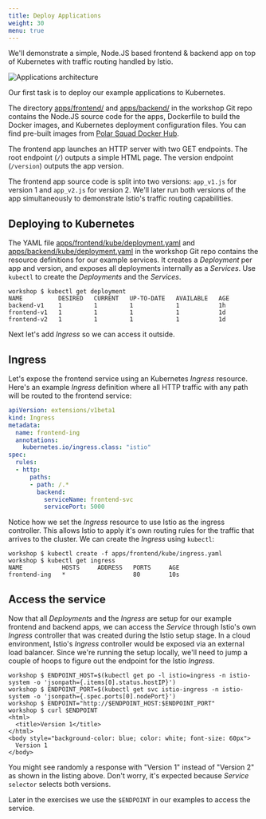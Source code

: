 ```yaml
---
title: Deploy Applications
weight: 30
menu: true
---
```


We'll demonstrate a simple, Node.JS based frontend & backend app on top of Kubernetes with traffic routing handled by Istio.

![Applications architecture](/istio-workshop/img/applications-architecture.png)

Our first task is to deploy our example applications to Kubernetes.

The directory [apps/frontend/](https://github.com/polarsquad/istio-workshop/tree/master/apps/frontend) and [apps/backend/](https://github.com/polarsquad/istio-workshop/tree/master/apps/backend) in the workshop Git repo contains the Node.JS source code for the apps, Dockerfile to build the Docker images, and Kubernetes deployment configuration files. You can find pre-built images from [Polar Squad Docker Hub](https://hub.docker.com/r/polarsquad/example-frontend/).

The frontend app launches an HTTP server with two GET endpoints. The root endpoint (`/`) outputs a simple HTML page. The version endpoint (`/version`) outputs the app version.

The frontend app source code is split into two versions: `app_v1.js` for version 1 and `app_v2.js` for version 2. We'll later run both versions of the app simultaneously to demonstrate Istio's traffic routing capabilities.

## Deploying to Kubernetes

The YAML file [apps/frontend/kube/deployment.yaml](https://github.com/polarsquad/istio-workshop/tree/master/apps/frontend/kube/deployment.yaml) and [apps/backend/kube/deployment.yaml](https://github.com/polarsquad/istio-workshop/tree/master/apps/backend/kube/deployment.yaml) in the workshop Git repo contains the resource definitions for our example services. It creates a _Deployment_ per app and version, and exposes all deployments internally as a _Services_. Use `kubectl` to create the _Deployments_ and the _Services_.

```shell
workshop $ kubectl get deployment
NAME          DESIRED   CURRENT   UP-TO-DATE   AVAILABLE   AGE
backend-v1    1         1         1            1           1h
frontend-v1   1         1         1            1           1d
frontend-v2   1         1         1            1           1d
```

Next let's add _Ingress_ so we can access it outside.

## Ingress

Let's expose the frontend service using an Kubernetes _Ingress_ resource. Here's an example _Ingress_ definition where all HTTP traffic with any path will be routed to the frontend service:

```yaml
apiVersion: extensions/v1beta1
kind: Ingress
metadata:
  name: frontend-ing
  annotations:
    kubernetes.io/ingress.class: "istio"
spec:
  rules:
  - http:
      paths:
      - path: /.*
        backend:
          serviceName: frontend-svc
          servicePort: 5000
```

Notice how we set the _Ingress_ resource to use Istio as the ingress controller. This allows Istio to apply it's own routing rules for the traffic that arrives to the cluster. We can create the _Ingress_ using `kubectl`:

```shell
workshop $ kubectl create -f apps/frontend/kube/ingress.yaml
workshop $ kubectl get ingress
NAME           HOSTS     ADDRESS   PORTS     AGE
frontend-ing   *                   80        10s
```

## Access the service
Now that all _Deployments_ and the _Ingress_ are setup for our example frontend and backend apps, we can access the _Service_ through Istio's own _Ingress_ controller that was created during the Istio setup stage. In a cloud environment, Istio's _Ingress_ controller would be exposed via an external load balancer. Since we're running the setup locally, we'll need to jump a couple of hoops to figure out the endpoint for the Istio _Ingress_.

```shell
workshop $ ENDPOINT_HOST=$(kubectl get po -l istio=ingress -n istio-system -o 'jsonpath={.items[0].status.hostIP}')
workshop $ ENDPOINT_PORT=$(kubectl get svc istio-ingress -n istio-system -o 'jsonpath={.spec.ports[0].nodePort}')
workshop $ ENDPOINT="http://$ENDPOINT_HOST:$ENDPOINT_PORT"
workshop $ curl $ENDPOINT
<html>
  <title>Version 1</title>
</html>
<body style="background-color: blue; color: white; font-size: 60px">
  Version 1
</body>
```

You might see randomly a response with "Version 1" instead of "Version 2" as shown in the listing above. 
Don't worry, it's expected because _Service_ `selector` selects both versions.

Later in the exercises we use the `$ENDPOINT` in our examples to access the service.
